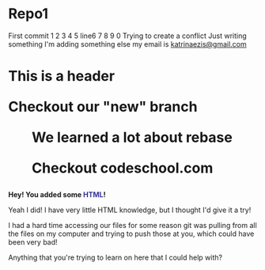 Repo1
=====
First commit
1
2
3
4
5
line6
7
8
9
0
Trying to create a conflict 
Just writing something
I'm adding something else
my email is katrinaezis@gmail.com
<h1>This is a header
<p>Checkout our "new" branch </p>

<p> <OL>We learned a lot about rebase</OL>
	<ol>Checkout codeschool.com</ol></p>
</h1>
<b>Hey!  You added some <span style="color: #333399;">HTML</span>!</b>
<p>Yeah I did! I have very little HTML knowledge, but I thought I'd give it a try!</p>
<p>I had a hard time accessing our files for some reason git was pulling from all the files on my computer and trying to push those at you, which could have been very bad!</p>
<p>Anything that you're trying to learn on here that I could help with?</p>
